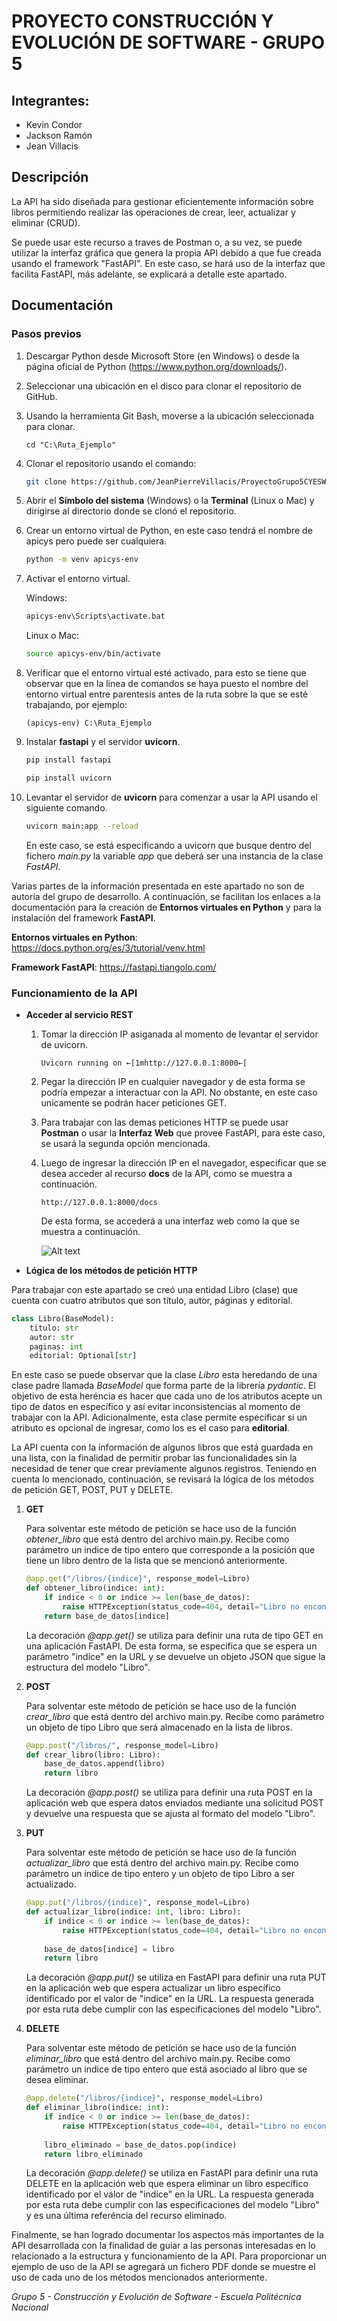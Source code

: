 # PROYECTO CONSTRUCCIÓN Y EVOLUCIÓN DE SOFTWARE - GRUPO 5
## Integrantes:
- Kevin Condor
- Jackson Ramón
- Jean Villacis
## Descripción
La API ha sido diseñada para gestionar eficientemente información sobre libros permitiendo realizar las operaciones de crear, leer, actualizar y eliminar (CRUD). 

Se puede usar este recurso a traves de Postman o, a su vez, se puede utilizar la interfaz gráfica que genera la propia API debido a que fue creada usando el framework "FastAPI". En este caso, se hará uso de la interfaz que facilita FastAPI, más adelante, se explicará a detalle este apartado.
## Documentación
### Pasos previos
1. Descargar Python desde Microsoft Store (en Windows) o desde la página oficial de Python (https://www.python.org/downloads/).
2. Seleccionar una ubicación en el disco para clonar el repositorio de GitHub. 
3. Usando la herramienta Git Bash, moverse a la ubicación seleccionada para clonar.

    `cd "C:\Ruta_Ejemplo"`
4. Clonar el repositorio usando el comando:

    ```sh
    git clone https://github.com/JeanPierreVillacis/ProyectoGrupo5CYESW.git
    ```
5. Abrir el **Símbolo del sistema** (Windows) o la **Terminal** (Linux o Mac) y dirigirse al directorio donde se clonó el repositorio.
6. Crear un entorno virtual de Python, en este caso tendrá el nombre de apicys pero puede ser cualquiera.

    ```sh
    python -m venv apicys-env
    ```
7. Activar el entorno virtual.

    Windows: 
    
    ```cmd
    apicys-env\Scripts\activate.bat
    ```
    
    Linux o Mac: 
    
    ```sh
    source apicys-env/bin/activate
    ```
8. Verificar que el entorno virtual esté activado, para esto se tiene que observar que en la linea de comandos se haya puesto el nombre del entorno virtual entre parentesis antes de la ruta sobre la que se esté trabajando, por ejemplo:

    `(apicys-env) C:\Ruta_Ejemplo`
9. Instalar **fastapi** y el servidor **uvicorn**.

    ```sh
    pip install fastapi
    ```

    ```sh
    pip install uvicorn
    ```
10. Levantar el servidor de **uvicorn** para comenzar a usar la API usando el siguiente comando.

    ```sh
    uvicorn main:app --reload
    ```

    En este caso, se está especificando a uvicorn que busque dentro del fichero *main.py* la variable *app* que deberá ser una instancia de la clase *FastAPI*.

Varias partes de la información presentada en este apartado no son de autoría del grupo de desarrollo. A continuación, se facilitan los enlaces a la documentación para la creación de **Entornos virtuales en Python** y para la instalación del framework **FastAPI**.

**Entornos virtuales en Python**: https://docs.python.org/es/3/tutorial/venv.html

**Framework FastAPI**: https://fastapi.tiangolo.com/

### Funcionamiento de la API
- **Acceder al servicio REST**
    1. Tomar la dirección IP asiganada al momento de levantar el servidor de uvicorn.

        `Uvicorn running on ←[1mhttp://127.0.0.1:8000←[`
    2. Pegar la dirección IP en cualquier navegador y de esta forma se podría empezar a interactuar con la API. No obstante, en este caso unicamente se podrán hacer peticiones GET.
    3. Para trabajar con las demas peticiones HTTP se puede usar **Postman** o usar la **Interfaz Web** que provee FastAPI, para este caso, se usará la segunda opción mencionada.
    4. Luego de ingresar la dirección IP en el navegador, especificar que se desea acceder al recurso **docs** de la API, como se muestra a continuación.

        `http://127.0.0.1:8000/docs`

        De esta forma, se accederá a una interfaz web como la que se muestra a continuación.

        ![Alt text](image.png)
- **Lógica de los métodos de petición HTTP**

Para trabajar con este apartado se creó una entidad Libro (clase) que cuenta con cuatro atributos que son título, autor, páginas y editorial.

```python
class Libro(BaseModel):
    titulo: str
    autor: str
    paginas: int
    editorial: Optional[str]
```
En este caso se puede observar que la clase *Libro* esta heredando de una clase padre llamada *BaseModel* que forma parte de la librería *pydantic*. El objetivo de esta heréncia es hacer que cada uno de los atributos acepte un tipo de datos en específico y así evitar inconsistencias al momento de trabajar con la API. Adicionalmente, esta clase permite especificar si un atributo es opcional de ingresar, como los es el caso para **editorial**.

La API cuenta con la información de algunos libros que está guardada en una lista, con la finalidad de permitir probar las funcionalidades sin la necesidad de tener que crear previamente algunos registros. Teniendo en cuenta lo mencionado, continuación, se revisará la lógica de los métodos de petición GET, POST, PUT y DELETE.
1. **GET**

    Para solventar este método de petición se hace uso de la función *obtener_libro* que está dentro del archivo main.py. Recibe como parámetro un indice de tipo entero que corresponde a la posición que tiene un libro dentro de la lista que se mencionó anteriormente.

    ```python
    @app.get("/libros/{indice}", response_model=Libro)
    def obtener_libro(indice: int):
        if indice < 0 or indice >= len(base_de_datos):
            raise HTTPException(status_code=404, detail="Libro no encontrado")
        return base_de_datos[indice]
    ```
    La decoración *@app.get()* se utiliza para definir una ruta de tipo GET en una aplicación FastAPI. De esta forma, se especifica que se espera un parámetro "indice" en la URL y se devuelve un objeto JSON que sigue la estructura del modelo "Libro".
2. **POST**

    Para solventar este método de petición se hace uso de la función *crear_libro* que está dentro del archivo main.py. Recibe como parámetro un objeto de tipo Libro que será almacenado en la lista de libros.

    ```python
    @app.post("/libros/", response_model=Libro)
    def crear_libro(libro: Libro):
        base_de_datos.append(libro)
        return libro
    ```
    La decoración *@app.post()* se utiliza para definir una ruta POST en la aplicación web que espera datos enviados mediante una solicitud POST y devuelve una respuesta que se ajusta al formato del modelo "Libro".
3. **PUT**

    Para solventar este método de petición se hace uso de la función *actualizar_libro* que está dentro del archivo main.py. Recibe como parámetro un indice de tipo entero y un objeto de tipo Libro a ser actualizado.

    ```python
    @app.put("/libros/{indice}", response_model=Libro)
    def actualizar_libro(indice: int, libro: Libro):
        if indice < 0 or indice >= len(base_de_datos):
            raise HTTPException(status_code=404, detail="Libro no encontrado")
        
        base_de_datos[indice] = libro
        return libro
    ```
    La decoración *@app.put()* se utiliza en FastAPI para definir una ruta PUT en la aplicación web que espera actualizar un libro específico identificado por el valor de "indice" en la URL. La respuesta generada por esta ruta debe cumplir con las especificaciones del modelo "Libro".
4. **DELETE**

    Para solventar este método de petición se hace uso de la función *eliminar_libro* que está dentro del archivo main.py. Recibe como parámetro un indice de tipo entero que está asociado al libro que se desea eliminar.

    ```python
    @app.delete("/libros/{indice}", response_model=Libro)
    def eliminar_libro(indice: int):
        if indice < 0 or indice >= len(base_de_datos):
            raise HTTPException(status_code=404, detail="Libro no encontrado")
        
        libro_eliminado = base_de_datos.pop(indice)
        return libro_eliminado
    ```
    La decoración *@app.delete()* se utiliza en FastAPI para definir una ruta DELETE en la aplicación web que espera eliminar un libro específico identificado por el valor de "indice" en la URL. La respuesta generada por esta ruta debe cumplir con las especificaciones del modelo "Libro" y es una última referéncia del recurso eliminado.

Finalmente, se han logrado documentar los aspectos más importantes de la API desarrollada con la finalidad de guiar a las personas interesadas en lo relacionado a la estructura y funcionamiento de la API. Para proporcionar un ejemplo de uso de la API se agregará un fichero PDF donde se muestre el uso de cada uno de los métodos mencionados anteriormente.

*Grupo 5 - Construcción y Evolución de Software - Escuela Politécnica Nacional*